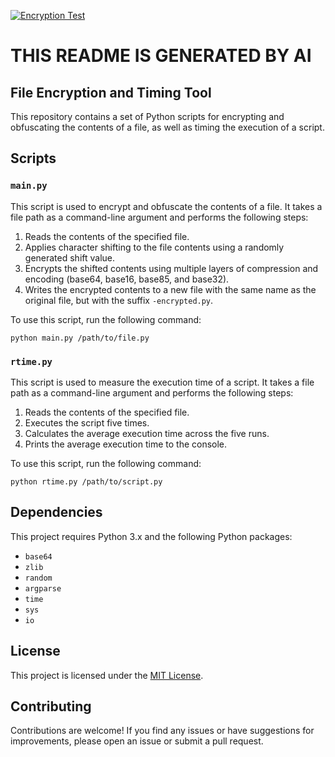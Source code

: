 [![Encryption Test](https://github.com/c2y5/EXA/actions/workflows/python-app.yml/badge.svg)](https://github.com/c2y5/EXA/actions/workflows/python-app.yml)

# THIS README IS GENERATED BY AI
## File Encryption and Timing Tool

This repository contains a set of Python scripts for encrypting and obfuscating the contents of a file, as well as timing the execution of a script.

## Scripts

### `main.py`

This script is used to encrypt and obfuscate the contents of a file. It takes a file path as a command-line argument and performs the following steps:

1. Reads the contents of the specified file.
2. Applies character shifting to the file contents using a randomly generated shift value.
3. Encrypts the shifted contents using multiple layers of compression and encoding (base64, base16, base85, and base32).
4. Writes the encrypted contents to a new file with the same name as the original file, but with the suffix `-encrypted.py`.

To use this script, run the following command:

```
python main.py /path/to/file.py
```


### `rtime.py`

This script is used to measure the execution time of a script. It takes a file path as a command-line argument and performs the following steps:

1. Reads the contents of the specified file.
2. Executes the script five times.
3. Calculates the average execution time across the five runs.
4. Prints the average execution time to the console.

To use this script, run the following command:

```
python rtime.py /path/to/script.py
```

## Dependencies

This project requires Python 3.x and the following Python packages:

- `base64`
- `zlib`
- `random`
- `argparse`
- `time`
- `sys`
- `io`

## License

This project is licensed under the [MIT License](LICENSE).

## Contributing

Contributions are welcome! If you find any issues or have suggestions for improvements, please open an issue or submit a pull request.
